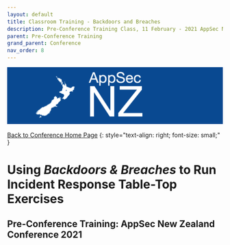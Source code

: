 ```yaml
---
layout: default
title: Classroom Training - Backdoors and Breaches
description: Pre-Conference Training Class, 11 February - 2021 AppSec NZ Conference
parent: Pre-Conference Training
grand_parent: Conference
nav_order: 8
---
```


[![Web Banner](/assets/images/AppSecNZ_Web_Banner.png)](index.md)

[Back to Conference Home Page](index.md)
{: style="text-align: right; font-size: small;" }

# Using *Backdoors & Breaches* to Run Incident Response Table-Top Exercises

## Pre-Conference Training: AppSec New Zealand Conference 2021

